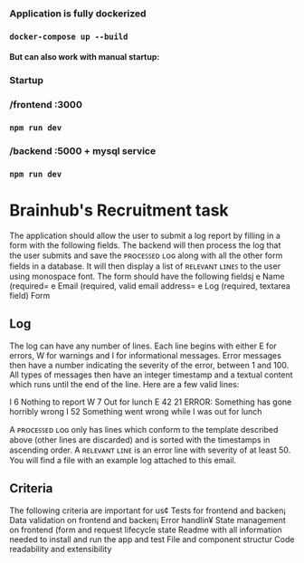### Application is fully dockerized
### `docker-compose up --build`

#### But can also work with manual startup: 
### Startup
### /frontend :3000
### `npm run dev`

### /backend :5000 + mysql service
### `npm run dev`

# Brainhub's Recruitment task

The application should allow the user to submit a log report by filling in
a form with the following fields. The backend will then process the log
that the user submits and save the ᴘʀᴏᴄᴇꜱꜱᴇᴅ ʟᴏɢ along with all the
other form fields in a database. It will then display a list of ʀᴇʟᴇᴠᴀɴᴛ
ʟɪɴᴇꜱ to the user using monospace font. The form should have the
following fieldsj
e Name (required=
e Email (required, valid email address=
e Log (required, textarea field)
Form

## Log
The log can have any number of lines. Each line begins with either E for
errors, W for warnings and I for informational messages. Error messages
then have a number indicating the severity of the error, between 1 and
100. All types of messages then have an integer timestamp and a textual
content which runs until the end of the line. Here are a few valid lines:

I 6 Nothing to report
W 7 Out for lunch
E 42 21 ERROR: Something has gone horribly wrong
I 52 Something went wrong while I was out for lunch

A ᴘʀᴏᴄᴇꜱꜱᴇᴅ ʟᴏɢ only has lines which conform to the template
described above (other lines are discarded) and is sorted with the
timestamps in ascending order.
A ʀᴇʟᴇᴠᴀɴᴛ ʟɪɴᴇ is an error line with severity of at least 50.
You will find a file with an example log attached to this email.

## Criteria
The following criteria are important for us¢
 Tests for frontend and backen¡
 Data validation on frontend and backen¡
 Error handlin¥
 State management on frontend (form and request lifecycle state
 Readme with all information needed to install and run the app and test
 File and component structur­
 Code readability and extensibility
